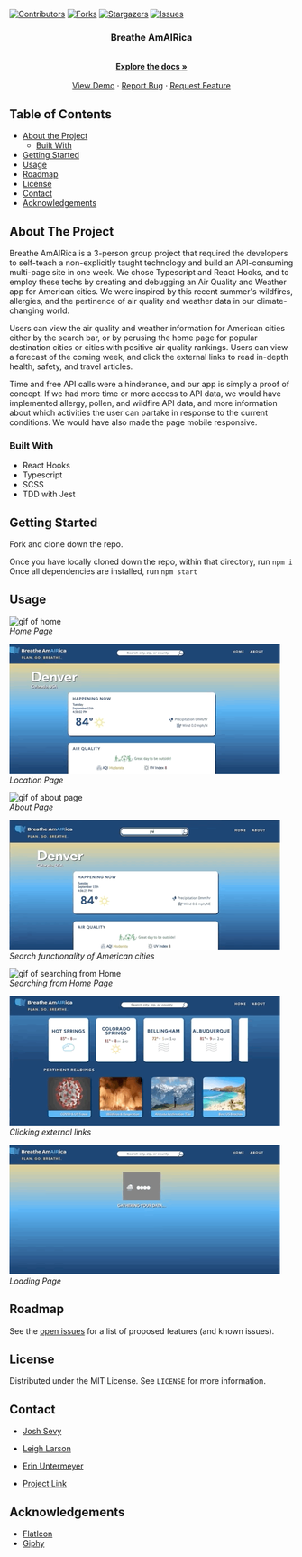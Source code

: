 [![Contributors][contributors-shield]][contributors-url]
[![Forks][forks-shield]][forks-url]
[![Stargazers][stars-shield]][stars-url]
[![Issues][issues-shield]][issues-url]

  <h3 align="center">Breathe AmAIRica</h3>

  <p align="center">
    <br />
    <a href="https://github.com/leighlars/WeatherOrNot"><strong>Explore the docs »</strong></a>
    <br />
    <br />
    <a href="https://github.com/leighlars/WeatherOrNot">View Demo</a>
    ·
    <a href="https://github.com/leighlars/WeatherOrNot/issues">Report Bug</a>
    ·
    <a href="https://github.com/leighlars/WeatherOrNot/issues">Request Feature</a>
  </p>
</p>

## Table of Contents

* [About the Project](#about-the-project)
  * [Built With](#built-with)
* [Getting Started](#getting-started)
* [Usage](#usage)
* [Roadmap](#roadmap)
* [License](#license)
* [Contact](#contact)
* [Acknowledgements](#acknowledgements)


<!-- ABOUT THE PROJECT -->
## About The Project


Breathe AmAIRica is a 3-person group project that required the developers to self-teach a non-explicitly taught technology and build an API-consuming multi-page site in one week.
We chose Typescript and React Hooks, and to employ these techs by creating and debugging an Air Quality and Weather app for American cities. We were inspired by this recent summer's wildfires, allergies, and the pertinence of air quality and weather data in our climate-changing world. 

Users can view the air quality and weather information for American cities either by the search bar, or by perusing the home page for popular destination cities or cities with positive air quality rankings. Users can view a forecast of the coming week, and click the external links to read in-depth health, safety, and travel articles. 

Time and free API calls were a hinderance, and our app is simply a proof of concept. If we had more time or more access to API data, we would have implemented allergy, pollen, and wildfire API data, and more information about which activities the user can partake in response to the current conditions. We would have also made the page mobile responsive.

### Built With

- React Hooks
- Typescript
- SCSS
- TDD with Jest

## Getting Started

Fork and clone down the repo. 

Once you have locally cloned down the repo, within that directory, run 
`npm i`
Once all dependencies are installed, run
`npm start`

## Usage

![gif of home](../src/assets/homeload.gif)</br>
*Home Page*

![gif of location page](../src/assets/locationPage.gif)</br>
*Location Page*

![gif of about page](../src/assets/about.gif)</br>
*About Page*

![gif of search functionality](../src/assets/search.gif)</br>
*Search functionality of American cities*

![gif of searching from Home](../src/assets/searchFromHome.gif)</br>
*Searching from Home Page*

![gif of outside links](../src/assets/outsideLinks.gif)</br>
*Clicking external links*

![gif of loading screen](../src/assets/loading.gif)</br>
*Loading Page*


## Roadmap

See the [open issues](https://github.com/leighlars/WeatherOrNot/issues) for a list of proposed features (and known issues).

## License

Distributed under the MIT License. See `LICENSE` for more information.

## Contact

- [Josh Sevy](https://github.com/JoshSevy) 
- [Leigh Larson](https://github.com/leighlars)
- [Erin Untermeyer](https://github.com/ErinUntermeyer)

- [Project Link](https://github.com/leighlars/BreatheAmAIRica)


## Acknowledgements
* [FlatIcon](https://www.flaticon.com/home)
* [Giphy](https://giphy.com)


<!-- MARKDOWN LINKS & IMAGES -->
<!-- https://www.markdownguide.org/basic-syntax/#reference-style-links -->
[contributors-shield]: https://img.shields.io/github/contributors/leighlars/BreatheAmAIRica.svg?style=flat-square
[contributors-url]: https://github.com/leighlars/BreatheAmAIRica/graphs/contributors
[forks-shield]: https://img.shields.io/github/forks/leighlars/BreatheAmAIRica.svg?style=flat-square
[forks-url]: https://github.com/leighlars/BreatheAmAIRica/network/members
[stars-shield]: https://img.shields.io/github/stars/leighlars/BreatheAmAIRica.svg?style=flat-square
[stars-url]: https://github.com/leighlars/BreatheAmAIRica/stargazers
[issues-shield]: https://img.shields.io/github/issues/leighlars/BreatheAmAIRica.svg?style=flat-square
[issues-url]: https://github.com/leighlars/BreatheAmAIRica/issues

